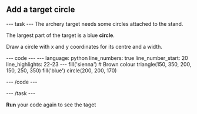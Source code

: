 <h2 class="c-project-heading--task">Add a target circle</h2>

--- task ---
The archery target needs some circles attached to the stand.

The largest part of the target is a blue **circle**.

Draw a circle with x and y coordinates for its centre and a width.

<div class="c-project-code">
--- code ---
---
language: python
line_numbers: true
line_number_start: 20
line_highlights: 22-23
---
    fill('sienna')  # Brown colour
    triangle(150, 350, 200, 150, 250, 350)
    fill('blue')
    circle(200, 200, 170)

--- /code ---
</div>

--- /task ---

**Run** your code again to see the taget



